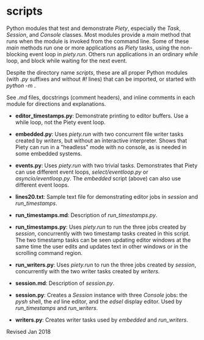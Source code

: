 
scripts
=======

Python modules that test and demonstrate *Piety*, especially the
*Task*, *Session*, and *Console* classes.  Most modules 
provide a *main* method that runs when the module is invoked from 
the command line.  Some of these
*main* methods run one or more applications as *Piety* tasks, using the
non-blocking event loop in *piety.run*.  Others run
applications in an ordinary *while* loop, and block while waiting for
the next event.

Despite the directory name *scripts*, these are all proper Python
modules (with *.py* suffixes and without *#!* lines) that can be
imported, or started with *python -m* .  

See *.md* files, docstrings (comment headers), and inline comments in
each module for directions and explanations.

- **editor_timestamps.py**: Demonstrate printing to editor buffers.  Use
     a while loop, not the Piety event loop.

- **embedded.py**: Uses *piety.run* with two concurrent file
   writer tasks created by *writers*, but without an interactive
   interpreter.  Shows that Piety can run in a "headless" mode with no
   console, as is needed in some embedded systems.

- **events.py**: Uses *piety.run* with two trivial tasks. Demonstrates
  that Piety can use different event loops, *select/eventloop.py* or
  *asyncio/eventloop.py*. The *embedded* script (above) can also use
  different event loops.

- **lines20.txt**: Sample text file for demonstrating editor jobs
  in *session* and *run_timestamps*.

- **run_timestamps.md**: Description of *run_timestamps.py*.

- **run_timestamps.py**: Uses *piety.run* to run the three jobs
  created by *session*, concurrently with two timestamp tasks created
  in this script.  The two timestamp tasks can be seen updating editor
  windows at the same time the user edits and updates text in other
  windows or in the scrolling command region.

- **run_writers.py**: Uses *piety.run* to run the three jobs created
    by *session*, concurrently with the two writer tasks created by
    *writers*.

- **session.md**: Description of *session.py*.

- **session.py**: Creates a *Session* instance with three *Console*
    jobs: the *pysh* shell, the *ed* line editor, and the *edsel*
    display editor.  Used by *run_timestamps* and *run_writers*.

- **writers.py**: Creates writer tasks used by *embedded* and
    *run_writers*.

Revised Jan 2018
